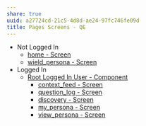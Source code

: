 ```yaml
---
share: true
uuid: a27724cd-21c5-4d8d-ae24-97fc746fe09d
title: Pages Screens - QE
---
```

* Not Logged In
	* [home - Screen](/0cc409fa-8498-41ea-bc37-4cdf82686746)
	* [wield_persona - Screen](/b3533689-04f1-4549-9dee-6def145cfcc2)
* Logged In
	* [Root Logged In User - Component](/34aca245-6ca0-4599-ad2b-11f8e7156c87)
		* [context_feed - Screen](/4625a1ff-3de7-4d75-ad50-09b13d6949f1)
		* [question_log - Screen](/e95f184e-0cf9-4df6-946b-9179ae64d4fb)
		* [discovery - Screen](/43f8a9a1-e563-4f0d-8596-48486b98add1)
		* [my_persona - Screen](/aaf21e6e-d448-49f2-8a7e-1ce05e0d2342)
		* [view_persona - Screen](/1846d418-926f-43e8-b892-fa451049d212)